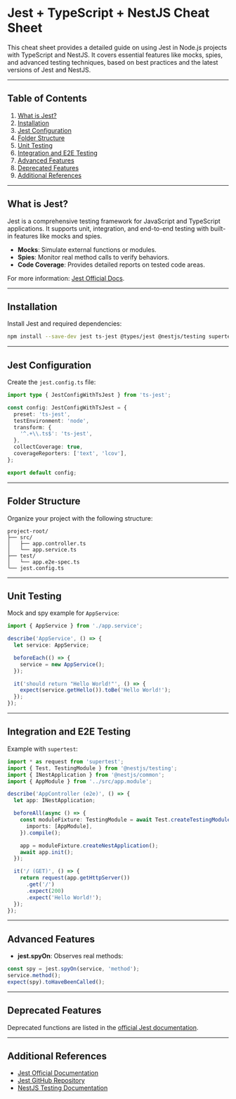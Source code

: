 # Jest + TypeScript + NestJS Cheat Sheet

This cheat sheet provides a detailed guide on using Jest in Node.js projects with TypeScript and NestJS. It covers essential features like mocks, spies, and advanced testing techniques, based on best practices and the latest versions of Jest and NestJS.

---

## Table of Contents

1. [What is Jest?](#what-is-jest)
2. [Installation](#installation)
3. [Jest Configuration](#jest-configuration)
4. [Folder Structure](#folder-structure)
5. [Unit Testing](#unit-testing)
6. [Integration and E2E Testing](#integration-and-e2e-testing)
7. [Advanced Features](#advanced-features)
8. [Deprecated Features](#deprecated-features)
9. [Additional References](#additional-references)

---

## What is Jest?

Jest is a comprehensive testing framework for JavaScript and TypeScript applications. It supports unit, integration, and end-to-end testing with built-in features like mocks and spies.

- **Mocks**: Simulate external functions or modules.
- **Spies**: Monitor real method calls to verify behaviors.
- **Code Coverage**: Provides detailed reports on tested code areas.

For more information: [Jest Official Docs](https://jestjs.io/).

---

## Installation

Install Jest and required dependencies:

```bash
npm install --save-dev jest ts-jest @types/jest @nestjs/testing supertest
```

---

## Jest Configuration

Create the `jest.config.ts` file:

```typescript
import type { JestConfigWithTsJest } from 'ts-jest';

const config: JestConfigWithTsJest = {
  preset: 'ts-jest',
  testEnvironment: 'node',
  transform: {
    '^.+\\.ts$': 'ts-jest',
  },
  collectCoverage: true,
  coverageReporters: ['text', 'lcov'],
};

export default config;
```

---

## Folder Structure

Organize your project with the following structure:

```
project-root/
├── src/
│   ├── app.controller.ts
│   └── app.service.ts
├── test/
│   └── app.e2e-spec.ts
└── jest.config.ts
```

---

## Unit Testing

Mock and spy example for `AppService`:

```typescript
import { AppService } from './app.service';

describe('AppService', () => {
  let service: AppService;

  beforeEach(() => {
    service = new AppService();
  });

  it('should return "Hello World!"', () => {
    expect(service.getHello()).toBe('Hello World!');
  });
});
```

---

## Integration and E2E Testing

Example with `supertest`:

```typescript
import * as request from 'supertest';
import { Test, TestingModule } from '@nestjs/testing';
import { INestApplication } from '@nestjs/common';
import { AppModule } from '../src/app.module';

describe('AppController (e2e)', () => {
  let app: INestApplication;

  beforeAll(async () => {
    const moduleFixture: TestingModule = await Test.createTestingModule({
      imports: [AppModule],
    }).compile();

    app = moduleFixture.createNestApplication();
    await app.init();
  });

  it('/ (GET)', () => {
    return request(app.getHttpServer())
      .get('/')
      .expect(200)
      .expect('Hello World!');
  });
});
```

---

## Advanced Features

- **jest.spyOn**: Observes real methods:

```typescript
const spy = jest.spyOn(service, 'method');
service.method();
expect(spy).toHaveBeenCalled();
```

---

## Deprecated Features

Deprecated functions are listed in the [official Jest documentation](https://jestjs.io/docs/).

---

## Additional References

- [Jest Official Documentation](https://jestjs.io/)
- [Jest GitHub Repository](https://github.com/facebook/jest)
- [NestJS Testing Documentation](https://docs.nestjs.com/fundamentals/testing)
